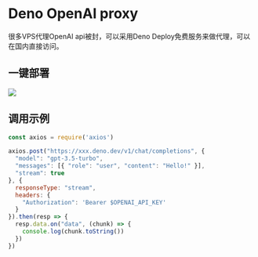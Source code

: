 # Deno OpenAI proxy

很多VPS代理OpenAI api被封，可以采用Deno Deploy免费服务来做代理，可以在国内直接访问。

## 一键部署

[![](https://res.vekun.com/uploads/default-1684132897262.svg)](https://dash.deno.com/new?url=https://raw.githubusercontent.com/wenyikun/deno-proxy/master/proxy.ts)

## 调用示例

```js
const axios = require('axios')

axios.post("https://xxx.deno.dev/v1/chat/completions", {
  "model": "gpt-3.5-turbo",
  "messages": [{ "role": "user", "content": "Hello!" }],
  "stream": true
}, {
  responseType: "stream",
  headers: {
    "Authorization": 'Bearer $OPENAI_API_KEY'
  }
}).then(resp => {
  resp.data.on("data", (chunk) => {
    console.log(chunk.toString())
  })
})
```
